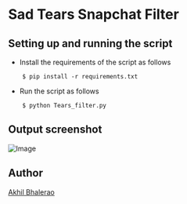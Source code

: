 # <b> Sad Tears Snapchat Filter </b>

## Setting up and running the script

- Install the requirements of the script as follows
```
    $ pip install -r requirements.txt
```

- Run the script as follows
```
    $ python Tears_filter.py
```

## Output screenshot

![Image](https://iili.io/B6XIcB.md.png)

## Author
[Akhil Bhalerao](https://github.com/iamakkkhil)